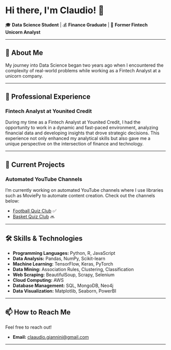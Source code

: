 # Hi there, I'm Claudio! 👋

🎓 **Data Science Student** | 💰 **Finance Graduate** | 🦄 **Former Fintech Unicorn Analyst**

---

## 🚀 About Me

My journey into Data Science began two years ago when I encountered the complexity of real-world problems while working as a Fintech Analyst at a unicorn company.

---

## 💼 Professional Experience

### **Fintech Analyst at Younited Credit**
During my time as a Fintech Analyst at Younited Credit, I had the opportunity to work in a dynamic and fast-paced environment, analyzing financial data and developing insights that drove strategic decisions. This experience not only enhanced my analytical skills but also gave me a unique perspective on the intersection of finance and technology.

---

## 🎥 Current Projects

### Automated YouTube Channels
I’m currently working on automated YouTube channels where I use libraries such as MoviePy to automate content creation. Check out the channels below:

- [Football Quiz Club](https://www.youtube.com/@quizclub_official) ✅
- [Basket Quiz Club](https://www.youtube.com/@basketquizclub) 🔜

---

## 🛠️ Skills & Technologies

- **Programming Languages:** Python, R, JavaScript
- **Data Analysis:** Pandas, NumPy, Scikit-learn
- **Machine Learning:** TensorFlow, Keras, PyTorch
- **Data Mining:** Association Rules, Clustering, Classification
- **Web Scraping:** BeautifulSoup, Scrapy, Selenium
- **Cloud Computing:** AWS
- **Database Management:** SQL, MongoDB, Neo4j
- **Data Visualization:** Matplotlib, Seaborn, PowerBI

---

## 📫 How to Reach Me

Feel free to reach out!

- **Email:** [claaudio.giannini@gmail.com](claaudio.giannini@gmail.com)

---

